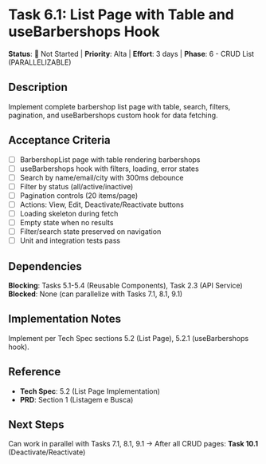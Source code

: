 # Task 6.1: List Page with Table and useBarbershops Hook

**Status**: 🔵 Not Started | **Priority**: Alta | **Effort**: 3 days | **Phase**: 6 - CRUD List (PARALLELIZABLE)

## Description
Implement complete barbershop list page with table, search, filters, pagination, and useBarbershops custom hook for data fetching.

## Acceptance Criteria
- [ ] BarbershopList page with table rendering barbershops
- [ ] useBarbershops hook with filters, loading, error states
- [ ] Search by name/email/city with 300ms debounce
- [ ] Filter by status (all/active/inactive)
- [ ] Pagination controls (20 items/page)
- [ ] Actions: View, Edit, Deactivate/Reactivate buttons
- [ ] Loading skeleton during fetch
- [ ] Empty state when no results
- [ ] Filter/search state preserved on navigation
- [ ] Unit and integration tests pass

## Dependencies
**Blocking**: Tasks 5.1-5.4 (Reusable Components), Task 2.3 (API Service)
**Blocked**: None (can parallelize with Tasks 7.1, 8.1, 9.1)

## Implementation Notes
Implement per Tech Spec sections 5.2 (List Page), 5.2.1 (useBarbershops hook).

## Reference
- **Tech Spec**: 5.2 (List Page Implementation)
- **PRD**: Section 1 (Listagem e Busca)

## Next Steps
Can work in parallel with Tasks 7.1, 8.1, 9.1
→ After all CRUD pages: **Task 10.1** (Deactivate/Reactivate)
